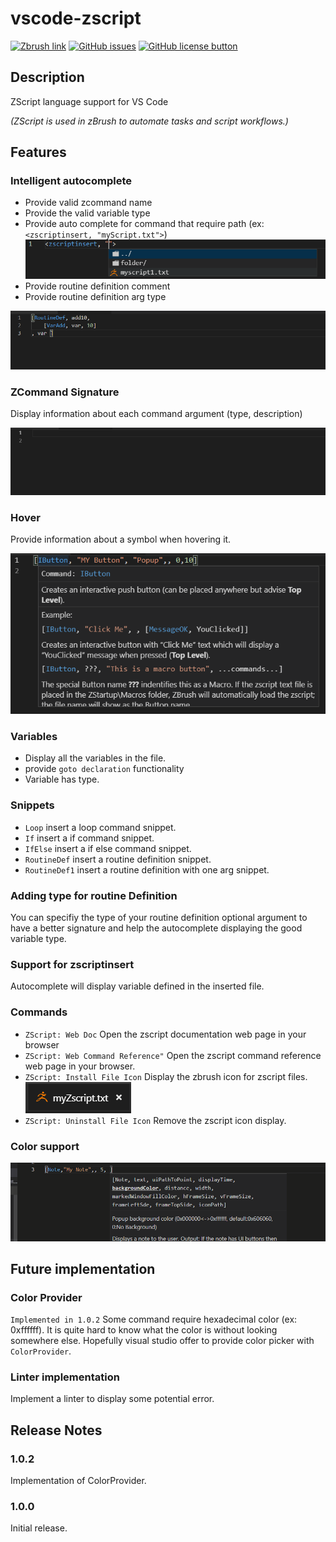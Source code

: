 # vscode-zscript

[![Zbrush link](https://img.shields.io/badge/ZBrush-ZScript-orange.svg)](http://docs.pixologic.com/user-guide/customizing-zbrush/zscripting/)
[![GitHub issues](https://img.shields.io/github/issues/JonasOuellet/vscode-zscript.svg)](https://github.com/JonasOuellet/vscode-zscript/issues)
[![GitHub license button](https://img.shields.io/github/license/JonasOuellet/vscode-zscript.svg)](https://github.com/JonasOuellet/vscode-zscript/blob/master/LICENSE)

## Description

ZScript language support for VS Code

*(ZScript is used in zBrush to automate tasks and script workflows.)*


## Features

### Intelligent autocomplete

* Provide valid zcommand name
* Provide the valid variable type
* Provide auto complete for command that require path (ex: `<zscriptinsert, "myScript.txt">`)
![zscriptinsert_auto](https://raw.githubusercontent.com/JonasOuellet/vscode-zscript/master/images/zscriptinsert_auto.png)
* Provide routine definition comment
* Provide routine definition arg type

![routine_auto](https://raw.githubusercontent.com/JonasOuellet/vscode-zscript/master/images/routine_auto.gif)


### ZCommand Signature

Display information about each command argument (type, description)

![signature](https://raw.githubusercontent.com/JonasOuellet/vscode-zscript/master/images/signature.gif)


### Hover

Provide information about a symbol when hovering it.

![hover](https://raw.githubusercontent.com/JonasOuellet/vscode-zscript/master/images/hover.png)


### Variables 

* Display all the variables in the file.
* provide `goto declaration` functionality
* Variable has type.

### Snippets

* `Loop` insert a loop command snippet.
* `If` insert a if command snippet.
* `IfElse` insert a if else command snippet.
* `RoutineDef` insert a routine definition snippet.
* `RoutineDef1` insert a routine definition with one arg snippet.

### Adding type for routine Definition

You can specifiy the type of your routine definition optional argument to have a better signature and help the autocomplete displaying the good variable type.

### Support for zscriptinsert

Autocomplete will display variable defined in the inserted file.

### Commands

* `ZScript: Web Doc` Open the zscript documentation web page in your browser
* `ZScript: Web Command Reference"` Open the zscript command reference web page in your browser.
* `ZScript: Install File Icon` Display the zbrush icon for zscript files.![zscript_file_icon](https://raw.githubusercontent.com/JonasOuellet/vscode-zscript/master/images/zscript_file_icon.png)
* `ZScript: Uninstall File Icon` Remove the zscript icon display.

### Color support

![colorProvider](https://raw.githubusercontent.com/JonasOuellet/vscode-zscript/master/images/colorProvider.gif)


## Future implementation

### Color Provider

`Implemented in 1.0.2` Some command require hexadecimal color (ex: 0xffffff). It is quite hard to know what the color is without looking somewhere else. Hopefully visual studio offer to provide color picker with `ColorProvider`.

### Linter implementation

Implement a linter to display some potential error.

## Release Notes

### 1.0.2

Implementation of ColorProvider.

### 1.0.0

Initial release.